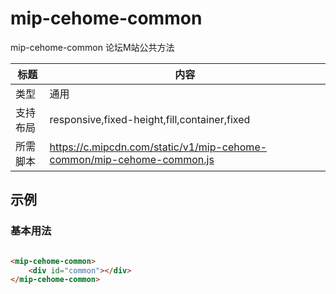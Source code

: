 # mip-cehome-common

mip-cehome-common 论坛M站公共方法

标题|内容
----|----
类型|通用
支持布局|responsive,fixed-height,fill,container,fixed
所需脚本|https://c.mipcdn.com/static/v1/mip-cehome-common/mip-cehome-common.js

## 示例

### 基本用法

```html

<mip-cehome-common>
	<div id="common"></div>
</mip-cehome-common>

```

